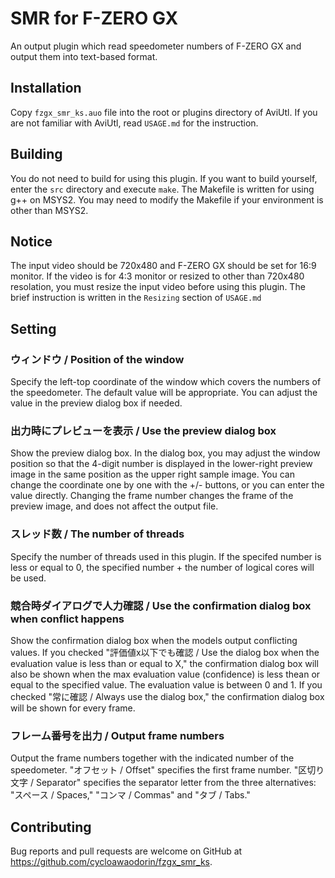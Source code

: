 # SMR for F-ZERO GX
An output plugin which read speedometer numbers of F-ZERO GX and output them into text-based format.

## Installation
Copy `fzgx_smr_ks.auo` file into the root or plugins directory of AviUtl. If you are not familiar with AviUtl, read `USAGE.md` for the instruction.

## Building
You do not need to build for using this plugin. If you want to build yourself, enter the `src` directory and execute `make`. The Makefile is written for using g++ on MSYS2. You may need to modify the Makefile if your environment is other than MSYS2.

## Notice
The input video should be 720x480 and F-ZERO GX should be set for 16:9 monitor. If the video is for 4:3 monitor or resized to other than 720x480 resolation, you must resize the input video before using this plugin. The brief instruction is written in the `Resizing` section of `USAGE.md`

## Setting
### ウィンドウ / Position of the window
Specify the left-top coordinate of the window which covers the numbers of the speedometer. The default value will be appropriate. You can adjust the value in the preview dialog box if needed.

### 出力時にプレビューを表示 / Use the preview dialog box
Show the preview dialog box. In the dialog box, you may adjust the window position so that the 4-digit number is displayed in the lower-right preview image in the same position as the upper right sample image. You can change the coordinate one by one with the +/- buttons, or you can enter the  value directly. Changing the frame number changes the frame of the preview image, and does not affect the output file.

### スレッド数 / The number of threads
Specify the number of threads used in this plugin. If the specifed number is less or equal to 0, the specified number + the number of logical cores will be used.

### 競合時ダイアログで人力確認 / Use the confirmation dialog box when conflict happens
Show the confirmation dialog box when the models output conflicting values. If you checked "評価値x以下でも確認 / Use the dialog box when the evaluation value is less than or equal to X," the confirmation dialog box will also be shown when the max evaluation value (confidence) is less thean or equal to the specified value. The evaluation value is between 0 and 1. If you checked "常に確認 / Always use the dialog box," the confirmation dialog box will be shown for every frame.

### フレーム番号を出力 / Output frame numbers
Output the frame numbers together with the indicated number of the speedometer. "オフセット / Offset" specifies the first frame number. "区切り文字 / Separator" specifies the separator letter from the three alternatives: "スペース / Spaces," "コンマ / Commas" and "タブ / Tabs."

## Contributing
Bug reports and pull requests are welcome on GitHub at https://github.com/cycloawaodorin/fzgx_smr_ks.
